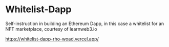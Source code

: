 # Whitelist-Dapp
Self-instruction in building an Ethereum Dapp, in this case a whitelist for an NFT marketplace, courtesy of learnweb3.io

https://whitelist-dapp-rho-woad.vercel.app/
